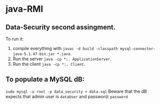 # java-RMI

## Data-Security second assingment.
To run it:
1. compile everything with `javac -d build -classpath mysql-connector-java-5.1.47-bin.jar *.java`.
2. Run the server `java -cp *:. ApplicationServer`.
3. Run the client `java -cp *:. Client`.

## To populate a MySQL dB:
`sudo mysql -u root -p data_security < data.sql`
Beware that the dB expects that admin user is `dataUser` and password: `password`
